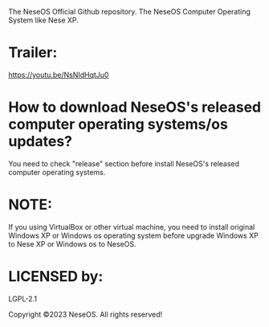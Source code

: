 The NeseOS Official Github repository. The NeseOS Computer Operating System like Nese XP.

# Trailer: 
https://youtu.be/NsNIdHqtJu0

# How to download NeseOS's released computer operating systems/os updates? 

You need to check "release" section before install NeseOS's released computer operating systems. 

# NOTE: 
If you using VirtualBox or other virtual machine, you need to install original Windows XP or Windows os operating system before upgrade Windows XP to Nese XP or Windows os to NeseOS. 



# LICENSED by: 
LGPL-2.1


Copyright ©2023 NeseOS. All rights reserved!
